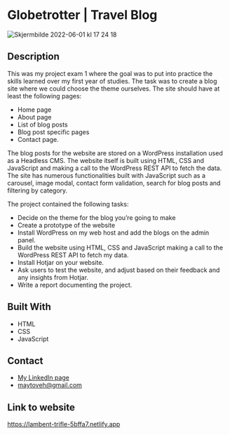# Globetrotter | Travel Blog

![Skjermbilde 2022-06-01 kl  17 24 18](https://user-images.githubusercontent.com/89157761/171441100-eca75b8e-84f7-4dc0-9814-dc1df6236044.png)

## Description

This was my project exam 1 where the goal was to put into practice the skills learned over my first year of studies.
The task was to create a blog site where we could choose the theme ourselves. The site should have at least the following pages:

- Home page
- About page
- List of blog posts
- Blog post specific pages
- Contact page.

The blog posts for the website are stored on a WordPress installation used as a Headless CMS. The website itself is built using HTML, CSS and JavaScript and making a call to the WordPress REST API to fetch the data. The site has numerous functionalities built with JavaScript such as a carousel, image modal, contact form validation, search for blog posts and filtering by category.

The project contained the following tasks:

- Decide on the theme for the blog you’re going to make
- Create a prototype of the website
- Install WordPress on my web host and add the blogs on the admin panel.
- Build the website using HTML, CSS and JavaScript making a call to the WordPress REST API to fetch my data.
- Install Hotjar on your website.
- Ask users to test the website, and adjust based on their feedback and any insights from Hotjar.
- Write a report documenting the project.


## Built With

- HTML
- CSS
- JavaScript

## Contact

- [My LinkedIn page](www.linkedin.com/in/may-tove-hovdal-24b406153)
- maytoveh@gmail.com

## Link to website

https://lambent-trifle-5bffa7.netlify.app

